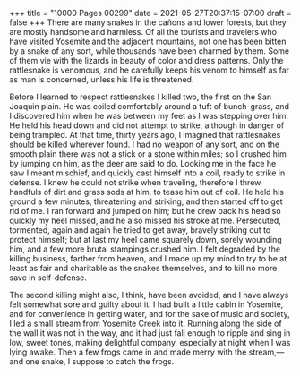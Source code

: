 +++
title = "10000 Pages 00299"
date = 2021-05-27T20:37:15-07:00
draft = false
+++
There are many snakes in the cañons and lower forests, but they are mostly handsome and harmless. Of all the tourists and travelers who have visited Yosemite and the adjacent mountains, not one has been bitten by a snake of any sort, while thousands have been charmed by them. Some of them vie with the lizards in beauty of color and dress patterns. Only the rattlesnake is venomous, and he carefully keeps his venom to himself as far as man is concerned, unless his life is threatened.

Before I learned to respect rattlesnakes I killed two, the first on the San Joaquin plain. He was coiled comfortably around a tuft of bunch-grass, and I discovered him when he was between my feet as I was stepping over him. He held his head down and did not attempt to strike, although in danger of being trampled. At that time, thirty years ago, I imagined that rattlesnakes should be killed wherever found. I had no weapon of any sort, and on the smooth plain there was not a stick or a stone within miles; so I crushed him by jumping on him, as the deer are said to do. Looking me in the face he saw I meant mischief, and quickly cast himself into a coil, ready to strike in defense. I knew he could not strike when traveling, therefore I threw handfuls of dirt and grass sods at him, to tease him out of coil. He held his ground a few minutes, threatening and striking, and then started off to get rid of me. I ran forward and jumped on him; but he drew back his head so quickly my heel missed, and he also missed his stroke at me. Persecuted, tormented, again and again he tried to get away, bravely striking out to protect himself; but at last my heel came squarely down, sorely wounding him, and a few more brutal stampings crushed him. I felt degraded by the killing business, farther from heaven, and I made up my mind to try to be at least as fair and charitable as the snakes themselves, and to kill no more save in self-defense.

The second killing might also, I think, have been avoided, and I have always felt somewhat sore and guilty about it. I had built a little cabin in Yosemite, and for convenience in getting water, and for the sake of music and society, I led a small stream from Yosemite Creek into it. Running along the side of the wall it was not in the way, and it had just fall enough to ripple and sing in low, sweet tones, making delightful company, especially at night when I was lying awake. Then a few frogs came in and made merry with the stream,—and one snake, I suppose to catch the frogs.
